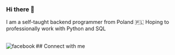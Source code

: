 ### Hi there 👋

I am a self-taught backend programmer from Poland 🇵🇱  Hoping to professionally work with Python and SQL

<br>## Connect with me[<img align="left" alt="facebook" src="https://img.shields.io/badge/facebook-%231877F2.svg?&style=for-the-badge&logo=facebook&logoColor=white" />](https://www.facebook.com/profile.php?id=100001812660150/)<br>
